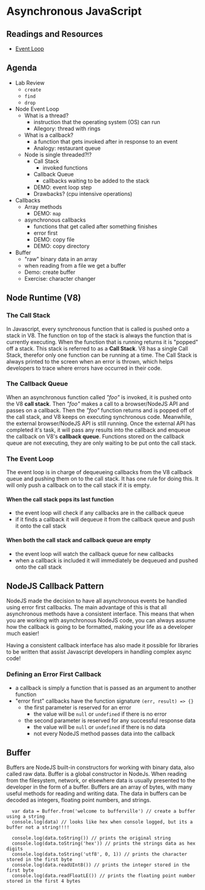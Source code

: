 # Asynchronous JavaScript

## Readings and Resources

* [Event Loop](https://nodejs.org/en/docs/guides/event-loop-timers-and-nexttick/)

## Agenda

* Lab Review
  * `create`
  * `find`
  * `drop`
* Node Event Loop
  * What is a thread?
    * instruction that the operating system (OS) can
      run
    * Allegory: thread with rings
  * What is a callback?
    * a function that gets invoked after in response
      to an event
    * Analogy: restaurant queue
  * Node is single threaded?!?
    * Call Stack
      * invoked functions
    * Callback Queue
      * callbacks waiting to be added to the stack
    * DEMO: event loop step
    * Drawbacks? (cpu intensive operations)
* Callbacks
  * Array methods
    * DEMO: `map`
  * asynchronous callbacks
    * functions that get called after something
      finishes
    * error first
    * DEMO: copy file
    * DEMO: copy directory
* Buffer
  * "raw" binary data in an array
  * when reading from a file we get a buffer
  * Demo: create buffer
  * Exercise: character changer

## Node Runtime (V8)

### The Call Stack

In Javascript, every synchronous function that is
called is pushed onto a stack in V8. The function on
top of the stack is always the function that is
currently executing. When the function that is
running returns it is "popped" off a stack. This
stack is referred to as a **Call Stack**. V8 has a
single Call Stack, therefor only one function can be
running at a time. The Call Stack is always printed
to the screen when an error is thrown, which helps
developers to trace where errors have occurred in
their code.

### The Callback Queue

When an asynchronous function called *"foo"* is
invoked, it is pushed onto the V8 **call stack**.
Then *"foo"* makes a call to a browser/NodeJS API
and passes on a callback. Then the *"foo"* function
returns and is popped off of the call stack, and V8
keeps on executing synchronous code. Meanwhile, the
external browser/NodeJS API is still running. Once
the external API has completed it's task, it will
pass any results into the callback and enqueue the
callback on V8's **callback queue**. Functions
stored on the callback queue are not executing, they
are only waiting to be put onto the call stack.

### The Event Loop

The event loop is in charge of dequeueing callbacks
from the V8 callback queue and pushing them on to
the call stack. It has one rule for doing this. It
will only push a callback on to the call stack if it
is empty.

#### When the call stack pops its last function
  * the event loop will check if any callbacks are
  in the callback queue
  * if it finds a callback it will dequeue it from
  the callback queue and push it onto the call stack

#### When both the call stack and callback queue are empty
  * the event loop will watch the callback queue for
  new callbacks
  * when a callback is included it will immediately
  be dequeued and pushed onto the call stack

## NodeJS Callback Pattern

NodeJS made the decision to have all asynchronous
events be handled using error first callbacks. The
main advantage of this is that all asynchronous
methods have a consistent interface. This means that
when you are working with asynchronous NodeJS code,
you can always assume how the callback is going to
be formatted, making your life as a developer much
easier!

Having a consistent callback interface has also made
it possible for libraries to be written that assist
Javascript developers in handling complex async code!

### Defining an Error First Callback

* a callback is simply a function that is passed as
  an argument to another function
* "error first" callbacks have the function
  signature `(err, result) => {}`
  * the first parameter is reserved for an error
    * the value will be `null` or `undefined` if
    there is no error
  * the second parameter is reserved for any
  successful response data
    * the value will be `null` or `undefined` if
    there is no data
    * not every NodeJS method passes data into the
    callback

## Buffer

Buffers are NodeJS built-in constructors for working
with binary data, also called raw data. Buffer is a
global constructor in NodeJs. When reading from the
filesystem, network, or elsewhere data is usually
presented to the developer in the form of a buffer.
Buffers are an array of bytes, with many useful
methods for reading and writing data. The data in
buffers can be decoded as integers, floating point
numbers, and strings.

 ```
   var data = Buffer.from('welcome to bufferville') // create a buffer using a string
   console.log(data) // looks like hex when console logged, but its a buffer not a string!!!!

   console.log(data.toString()) // prints the original string
   console.log(data.toString('hex')) // prints the strings data as hex digits
   console.log(data.toString('utf8', 0, 1)) // prints the character stored in the first byte
   console.log(data.readUInt8()) // prints the integer stored in the first byte
   console.log(data.readFloatLE()) // prints the floating point number stored in the first 4 bytes
 ```
